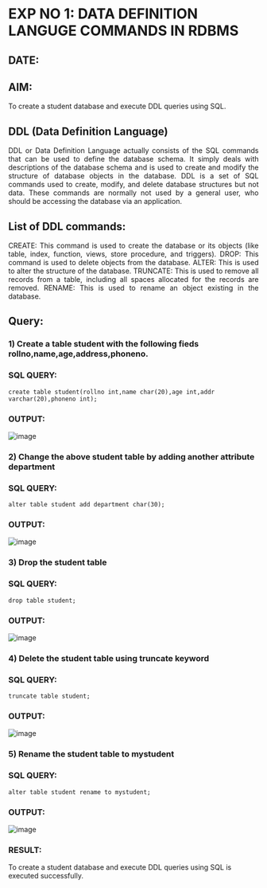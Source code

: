 # EXP NO 1: DATA DEFINITION LANGUGE COMMANDS IN RDBMS
## DATE:
## AIM:
To create a student database and execute DDL queries using SQL.


## DDL (Data Definition Language)
<div align="justify">
DDL or Data Definition Language actually consists of the SQL commands that can be used to define the database schema. It simply deals with descriptions of the database schema and is used to create and modify the structure of database objects in the database. DDL is a set of SQL commands used to create, modify, and delete database structures but not data. These commands are normally not used by a general user, who should be accessing the database via an application.
</div>
 
## List of DDL commands: 
<div align="justify">
CREATE: This command is used to create the database or its objects (like table, index, function, views, store procedure, and triggers).
DROP: This command is used to delete objects from the database.
ALTER: This is used to alter the structure of the database.
TRUNCATE: This is used to remove all records from a table, including all spaces allocated for the records are removed.
RENAME: This is used to rename an object existing in the database.
</div>

## Query:
### 1) Create a table student with the following fieds rollno,name,age,address,phoneno.

### SQL QUERY: 
```
create table student(rollno int,name char(20),age int,addr varchar(20),phoneno int);
```

### OUTPUT:

![image](https://github.com/22008539/G2_DBMS/assets/118707617/d4078461-29d3-4714-aa2b-d859b4552fa6)

### 2) Change the above student table by adding another attribute department

### SQL QUERY: 
```
alter table student add department char(30);
```
### OUTPUT:
![image](https://github.com/22008539/G2_DBMS/assets/118707617/2c22e52a-f697-4647-8c27-19b5dbb87d15)


### 3) Drop the student table
 
### SQL QUERY: 
```
drop table student;
```
### OUTPUT:
![image](https://github.com/22008539/G2_DBMS/assets/118707617/d0c90400-b82a-4d48-898f-1d18b60f2f8a)


### 4) Delete the student table using truncate keyword

### SQL QUERY: 
```
truncate table student;
```

### OUTPUT:

![image](https://github.com/22008539/G2_DBMS/assets/118707617/a7cf6059-f7e7-4b7f-9db9-8e45b0246324)


### 5) Rename the student table to mystudent

### SQL QUERY: 

```
alter table student rename to mystudent;
```
### OUTPUT:
![image](https://github.com/22008539/G2_DBMS/assets/118707617/9d838847-3a92-4ec4-a2e6-a98d06085ad0)


### RESULT:

To create a student database and execute DDL queries using SQL is executed successfully.
